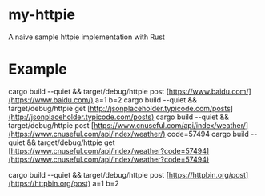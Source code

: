# my-httpie

A naive sample httpie implementation with Rust

# Example

cargo build --quiet && target/debug/httpie post [https://www.baidu.com/](https://www.baidu.com/) a=1 b=2 cargo build --quiet && target/debug/httpie get [http://jsonplaceholder.typicode.com/posts](http://jsonplaceholder.typicode.com/posts) cargo build --quiet && target/debug/httpie post [https://www.cnuseful.com/api/index/weather/](https://www.cnuseful.com/api/index/weather/) code=57494 cargo build --quiet && target/debug/httpie get [https://www.cnuseful.com/api/index/weather?code=57494](https://www.cnuseful.com/api/index/weather?code=57494)

cargo build --quiet && target/debug/httpie post [https://httpbin.org/post](https://httpbin.org/post) a=1 b=2

